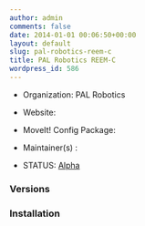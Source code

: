 ```yaml
---
author: admin
comments: false
date: 2014-01-01 00:06:50+00:00
layout: default
slug: pal-robotics-reem-c
title: PAL Robotics REEM-C
wordpress_id: 586
---
```



	
  * Organization: PAL Robotics

	
  * Website:

	
  * MoveIt! Config Package:

	
  * Maintainer(s) :

	
  * STATUS: [Alpha](/about/moveit-status/#legend)




### Versions








### Installation






